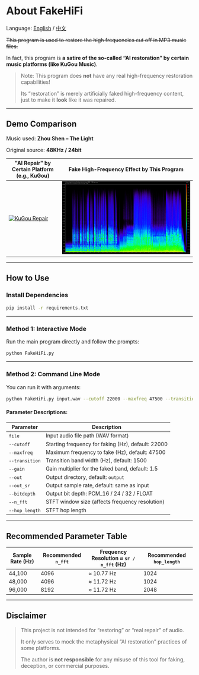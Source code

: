 # About FakeHiFi

Language: [English](https://github.com/Rckmuyue/FakeHiFi/main/README.md "English") / [中文](https://github.com/Rckmuyue/FakeHiFi/main/README_zh-cn.md "中文")

~~This program is used to restore the high frequencies cut off in MP3 music files.~~

In fact, this program is **a satire of the so-called “AI restoration” by certain music platforms (like KuGou Music)**.

> Note: This program does **not** have any real high-frequency restoration capabilities!
>
> Its “restoration” is merely artificially faked high-frequency content, just to make it **look** like it was repaired.

---

## Demo Comparison

Music used: **Zhou Shen – The Light**

Original source: **48KHz / 24bit**

| "AI Repair" by Certain Platform (e.g., KuGou)                                                                                                                                     | Fake High-Frequency Effect by This Program                                                                                                                                         |
| --------------------------------------------------------------------------------------------------------------------------------------------------------------------------------- | ---------------------------------------------------------------------------------------------------------------------------------------------------------------------------------- |
| [![KuGou Repair](https://github.com/Rckmuyue/FakeHiFi/blob/main/IMG/demo_picture_2.png?raw=true)](https://github.com/Rckmuyue/FakeHiFi/blob/main/IMG/demo_picture_2.png?raw=true) | [![FakeHiFi Fake](https://github.com/Rckmuyue/FakeHiFi/blob/main/IMG/demo_picture_1.png?raw=true)](https://github.com/Rckmuyue/FakeHiFi/blob/main/IMG/demo_picture_1.png?raw=true) |

---

## How to Use

### Install Dependencies

```bash
pip install -r requirements.txt
```

---

### Method 1: Interactive Mode

Run the main program directly and follow the prompts:

```bash
python FakeHiFi.py
```

---

### Method 2: Command Line Mode

You can run it with arguments:

```bash
python FakeHiFi.py input.wav --cutoff 22000 --maxfreq 47500 --transition 1500 --gain 1.5 --out output --out_sr 96000 --bitdepth PCM_32 --n_fft 8192 --hop_length 2048
```

#### Parameter Descriptions:

| Parameter      | Description                                        |
| -------------- | -------------------------------------------------- |
| `file`         | Input audio file path (WAV format)                 |
| `--cutoff`     | Starting frequency for faking (Hz), default: 22000 |
| `--maxfreq`    | Maximum frequency to fake (Hz), default: 47500     |
| `--transition` | Transition band width (Hz), default: 1500          |
| `--gain`       | Gain multiplier for the faked band, default: 1.5   |
| `--out`        | Output directory, default: `output`                |
| `--out_sr`     | Output sample rate, default: same as input         |
| `--bitdepth`   | Output bit depth: PCM\_16 / 24 / 32 / FLOAT        |
| `--n_fft`      | STFT window size (affects frequency resolution)    |
| `--hop_length` | STFT hop length                                    |

---

## Recommended Parameter Table

| Sample Rate (Hz) | Recommended `n_fft` | Frequency Resolution ≈ `sr / n_fft` (Hz) | Recommended `hop_length` |
| ---------------- | ------------------- | ---------------------------------------- | ------------------------ |
| 44,100           | 4096                | ≈ 10.77 Hz                               | 1024                     |
| 48,000           | 4096                | ≈ 11.72 Hz                               | 1024                     |
| 96,000           | 8192                | ≈ 11.72 Hz                               | 2048                     |

---

## Disclaimer

> This project is not intended for “restoring” or “real repair” of audio.
>
> It only serves to mock the metaphysical “AI restoration” practices of some platforms.
>
> The author is **not responsible** for any misuse of this tool for faking, deception, or commercial purposes.


